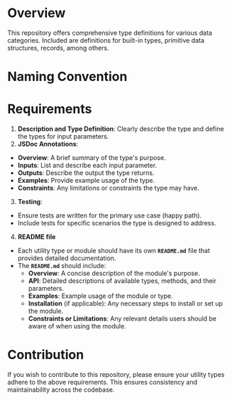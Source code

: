 # Overview

This repository offers comprehensive type definitions for various data categories. Included are definitions for built-in types, primitive data structures, records, among others.

# Naming Convention

# Requirements

1. **Description and Type Definition**: Clearly describe the type and define the types for input parameters.
2. **JSDoc Annotations**:

- **Overview**: A brief summary of the type's purpose.
- **Inputs**: List and describe each input parameter.
- **Outputs**: Describe the output the type returns.
- **Examples**: Provide example usage of the type.
- **Constraints**: Any limitations or constraints the type may have.

3. **Testing**:

- Ensure tests are written for the primary use case (happy path).
- Include tests for specific scenarios the type is designed to address.

4. **README file**

- Each utility type or module should have its own **`README.md`** file that provides detailed documentation.
- The **`README.md`** should include:
  - **Overview**: A concise description of the module's purpose.
  - **API**: Detailed descriptions of available types, methods, and their parameters.
  - **Examples**: Example usage of the module or type.
  - **Installation** (if applicable): Any necessary steps to install or set up the module.
  - **Constraints or Limitations**: Any relevant details users should be aware of when using the module.

# Contribution

If you wish to contribute to this repository, please ensure your utility types adhere to the above requirements. This ensures consistency and maintainability across the codebase.
